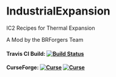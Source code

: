 # IndustrialExpansion
IC2 Recipes for Thermal Expansion

A Mod by the BRForgers Team

#### Travis CI Build: [![Build Status](https://travis-ci.org/BRForgers/IndustrialExpansion-1.12.2.svg?branch=master)](https://travis-ci.org/BRForgers/IndustrialExpansion-1.12.2)
#### CurseForge: [![Curse](http://cf.way2muchnoise.eu/versions/238834_latest.svg)](https://mods.curse.com/mc-mods/minecraft/238834-industrial-expansion-te-addon) [![Curse](http://cf.way2muchnoise.eu/238834.svg)](https://mods.curse.com/mc-mods/minecraft/238834-industrial-expansion-te-addon)
